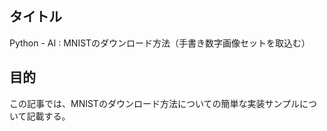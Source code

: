 ## タイトル
Python - AI : MNISTのダウンロード方法（手書き数字画像セットを取込む）

## 目的
この記事では、MNISTのダウンロード方法についての簡単な実装サンプルについて記載する。
